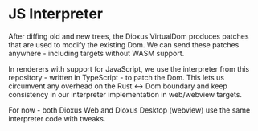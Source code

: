 # JS Interpreter

After diffing old and new trees, the Dioxus VirtualDom produces patches that are used to modify the existing Dom. We can send these patches anywhere - including targets without WASM support.

In renderers with support for JavaScript, we use the interpreter from this repository - written in TypeScript - to patch the Dom. This lets us circumvent any overhead on the Rust <-> Dom boundary and keep consistency in our interpreter implementation in web/webview targets.

For now - both Dioxus Web and Dioxus Desktop (webview) use the same interpreter code with tweaks.
